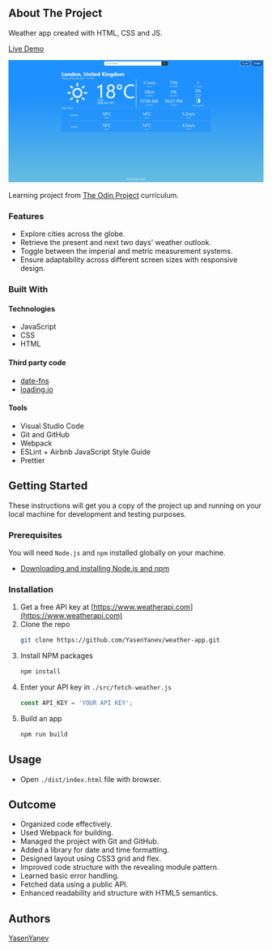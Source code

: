 <!-- ABOUT THE PROJECT -->

## About The Project

Weather app created with HTML, CSS and JS.

[Live Demo](https://yasenyanev.github.io/weather-app/)

![screenshot](PreviewImage.png)

Learning project from [The Odin Project](https://www.theodinproject.com/lessons/node-path-javascript-weather-app) curriculum.

### Features

- Explore cities across the globe.
- Retrieve the present and next two days' weather outlook.
- Toggle between the imperial and metric measurement systems.
- Ensure adaptability across different screen sizes with responsive design.

### Built With

#### Technologies

- JavaScript
- CSS
- HTML

#### Third party code

- [date-fns](https://date-fns.org/)
- [loading.io](https://loading.io/)

#### Tools

- Visual Studio Code
- Git and GitHub
- Webpack
- ESLint + Airbnb JavaScript Style Guide
- Prettier

<!-- GETTING STARTED -->

## Getting Started

These instructions will get you a copy of the project up and running on your local machine for development and testing purposes.

### Prerequisites

You will need `Node.js` and `npm` installed globally on your machine.

- [Downloading and installing Node.js and npm](https://docs.npmjs.com/downloading-and-installing-node-js-and-npm)

### Installation

1. Get a free API key at [https://www.weatherapi.com](https://www.weatherapi.com)
2. Clone the repo
   ```sh
   git clone https://github.com/YasenYanev/weather-app.git
   ```
3. Install NPM packages
   ```sh
   npm install
   ```
4. Enter your API key in `./src/fetch-weather.js`
   ```js
   const API_KEY = 'YOUR API KEY';
   ```
5. Build an app
   ```sh
   npm run build
   ```

## Usage

- Open `./dist/index.html` file with browser.

<!-- OUTCOME -->

## Outcome

- Organized code effectively.
- Used Webpack for building.
- Managed the project with Git and GitHub.
- Added a library for date and time formatting.
- Designed layout using CSS3 grid and flex.
- Improved code structure with the revealing module pattern.
- Learned basic error handling.
- Fetched data using a public API.
- Enhanced readability and structure with HTML5 semantics.

<!-- AUTHORS -->

## Authors

[YasenYanev](<(https://github.com/YasenYanev)>)
